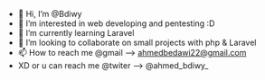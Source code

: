 - 👋 Hi, I’m @Bdiwy
- 👀 I’m interested in web developing and pentesting :D
- 🌱 I’m currently learning Laravel
- 💞️ I’m looking to collaborate on small projects with php & Laravel 
- 📫 How to reach me @gmail --> ahmedbedawi22@gmail.com
- XD or u can reach me @twiter --> @ahmed_bdiwy_

 
